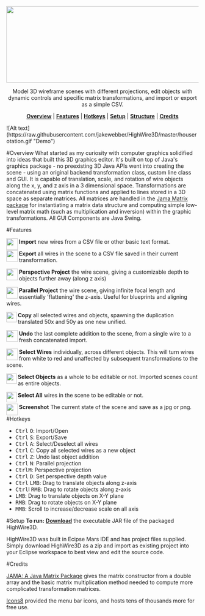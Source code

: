 <a name="readme">
<p align="center">
<img align="center" src="https://raw.githubusercontent.com/jakewebber/HighWire3D/master/highwirelogo.png" width="800" height="200">
</p>
<p align="center">
Model 3D wireframe scenes 
with different projections, edit objects with dynamic controls and specific matrix transformations, and import or export as a simple CSV. </p>
<p align="center">
<b><a href="#overview">Overview</a></b>
|
<b><a href="#features">Features</a></b>
|
<b><a href="#hotkeys">Hotkeys</a></b>
|
<b><a href="#setup">Setup</a></b>
|
<b><a href="#structure">Structure</a></b>
|
<b><a href="#credits">Credits</a></b>
</p>
![Alt text](https://raw.githubusercontent.com/jakewebber/HighWire3D/master/houserotation.gif "Demo")

#Overview
What started as my curiosity with computer graphics solidified into ideas that built this 3D graphics editor. It's built on top of Java's graphics package - no preexisting 3D Java APIs went into creating the scene - using an original backend transformation class, custom line class and GUI. It is capable of translation, scale, and rotation of wire objects along the x, y, and z axis in a 3 dimensional space. Transformations are concatenated using matrix functions and applied to lines stored in a 3D space as separate matrices. All matrices are handled in the <a href="http://math.nist.gov/javanumerics/jama/">Jama Matrix package</a> for instantiating a matrix data structure and computing simple low-level matrix math (such as multiplication and inversion) within the graphic transformations. All GUI Components are Java Swing. 

#Features
<p>
<img align="left" src="https://raw.githubusercontent.com/jakewebber/HighWire3D/master/res/Import-64.png" width="30" height="30">
<b>Import</b> new wires from a CSV file or other basic text format. 
</p><p>
<img align="left" src="https://raw.githubusercontent.com/jakewebber/HighWire3D/master/res/Export-64.png" width="30" height="30">
<b>Export</b> all wires in the scene to a CSV file saved in their current transformation. 
</p><p>
<img align="left" src="https://github.com/jakewebber/HighWire3D/blob/master/res/Do%20Not%20Tilt-64.png" width="30" height="30">
<b>Perspective Project</b> the wire scene, giving a customizable depth to objects further away (along z axis) 
</p><p>
<img align="left" src="https://github.com/jakewebber/HighWire3D/blob/master/res/Rhombus-64.png" width="30" height="30">
<b>Parallel Project</b> the wire scene, giving infinite focal length and essentially 'flattening' the z-axis. Useful for blueprints and aligning wires. 
</p><p>
<img align="left" src="https://raw.githubusercontent.com/jakewebber/HighWire3D/master/res/copy.png" width="27" height="27">
<b>Copy</b> all selected wires and objects, spawning the duplication translated 50x and 50y as one new unified. 
</p><p>
<img align="left" src="https://github.com/jakewebber/HighWire3D/blob/master/res/Undo.png" width="30" height="30">
<b>Undo</b> the last complete addition to the scene, from a single wire to a fresh concatenated import. 
</p><p>
<img align="left" src="https://github.com/jakewebber/HighWire3D/blob/master/res/LineSelect.png" width="30" height="30">
<b>Select Wires</b> individually, across different objects. This will turn wires from white to red and unaffected by subsequent transformations to the scene. 
</p><p>
<img align="left" src="https://github.com/jakewebber/HighWire3D/blob/master/res/ObjectSelect.png" width="27" height="27">
<b>Select Objects</b> as a whole to be editable or not. Imported scenes count as entire objects. 
</p><p>
<img align="left" src="https://github.com/jakewebber/HighWire3D/blob/master/res/selectAllNon.png" width="27" height="27">
<b>Select All</b> wires in the scene to be editable or not. 
</p>
<img align="left" src="https://raw.githubusercontent.com/jakewebber/HighWire3D/master/res/screenshot.png" width="30" height="30">
<b>Screenshot</b> The current state of the scene and save as a jpg or png. 
</p>

#Hotkeys
- <kbd>Ctrl</kbd> <kbd>O</kbd>: Import/Open
- <kbd>Ctrl</kbd> <kbd>S</kbd>: Export/Save
- <kbd>Ctrl</kbd> <kbd>A</kbd>: Select/Deselect all wires
- <kbd>Ctrl</kbd> <kbd>C</kbd>: Copy all selected wires as a new object
- <kbd>Ctrl</kbd> <kbd>Z</kbd>: Undo last object addition
- <kbd>Ctrl</kbd> <kbd>N</kbd>: Parallel projection
- <kbd>Ctrl</kbd><kbd>M</kbd>: Perspective projection
- <kbd>Ctrl</kbd> <kbd>D</kbd>: Set perspective depth value
- <kbd>Ctrl</kbd> <kbd>LMB</kbd>: Drag to translate objects along z-axis
- <kbd>Ctrl</kbd>l <kbd>RMB</kbd>: Drag to rotate objects along z-axis
- <kbd>LMB</kbd>: Drag to translate objects on X-Y plane
- <kbd>RMB</kbd>: Drag to rotate objects on X-Y plane
- <kbd>MMB</kbd>: Scroll to increase/decrease scale on all axis


#Setup
<b>To run:</b> __<a href="https://github.com/jakewebber/HighWire3D/raw/master/HighWire3D.jar">Download</a>__ the executable JAR file of the packaged HighWire3D. 
<p>HighWire3D was built in Ecipse Mars IDE and has project files supplied. Simply download HighWire3D as a zip and import as existing project into your Eclipse workspace to best view and edit the source code. 
</p>

#Credits
<p> <a href="http://math.nist.gov/javanumerics/jama/">JAMA: A Java Matrix Package</a> gives the matrix constructor from a double array and the basic matrix multiplication method needed to compute more complicated transformation matrices. 
</p>
<p>  <a href="https://icons8.com/">Icons8</a> provided the menu bar icons, and hosts tens of thousands more for free use.
